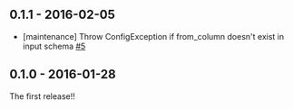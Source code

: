 ## 0.1.1 - 2016-02-05

* [maintenance] Throw ConfigException if from_column doesn't exist in input schema [#5](https://github.com/treasure-data/embulk-filter-add_time/pull/5)

## 0.1.0 - 2016-01-28

The first release!!
